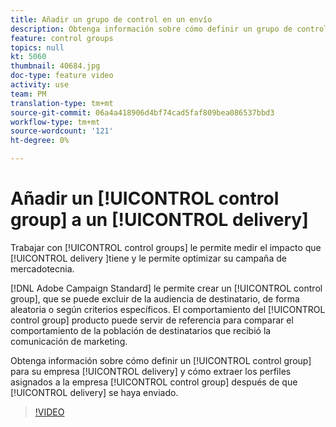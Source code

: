 ```yaml
---
title: Añadir un grupo de control en un envío
description: Obtenga información sobre cómo definir un grupo de control para su envío y cómo extraer los perfiles asignados al grupo de control después de enviar el envío.
feature: control groups
topics: null
kt: 5060
thumbnail: 40684.jpg
doc-type: feature video
activity: use
team: PM
translation-type: tm+mt
source-git-commit: 06a4a418906d4bf74cad5faf809bea086537bbd3
workflow-type: tm+mt
source-wordcount: '121'
ht-degree: 0%

---
```



# Añadir un [!UICONTROL control group] a un [!UICONTROL delivery]

Trabajar con [!UICONTROL control groups] le permite medir el impacto que [!UICONTROL delivery ]tiene y le permite optimizar su campaña de mercadotecnia.

[!DNL Adobe Campaign Standard] le permite crear un [!UICONTROL control group], que se puede excluir de la audiencia de destinatario, de forma aleatoria o según criterios específicos. El comportamiento del [!UICONTROL control group] producto puede servir de referencia para comparar el comportamiento de la población de destinatarios que recibió la comunicación de marketing.

Obtenga información sobre cómo definir un [!UICONTROL control group] para su empresa [!UICONTROL delivery] y cómo extraer los perfiles asignados a la empresa [!UICONTROL control group] después de que [!UICONTROL delivery] se haya enviado.

>[!VIDEO](https://video.tv.adobe.com/v/40684?quality=12)
